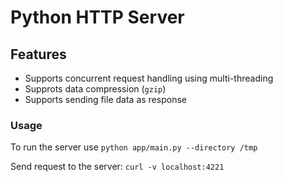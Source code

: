 # Python HTTP Server

## Features

- Supports concurrent request handling using multi-threading
- Supprots data compression (`gzip`)
- Supports sending file data as response

### Usage
To run the server use
`python app/main.py --directory /tmp`

Send request to the server:
`curl -v localhost:4221`